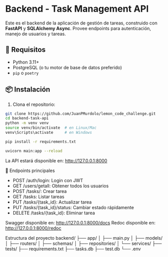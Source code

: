 # Backend - Task Management API

Este es el backend de la aplicación de gestión de tareas, construido con **FastAPI** y **SQLAlchemy Async**. Provee endpoints para autenticación, manejo de usuarios y tareas.

## 🚀 Requisitos

- Python 3.11+
- PostgreSQL (o tu motor de base de datos preferido)
- `pip` o `poetry`

## 📦 Instalación

1. Clona el repositorio:

```bash
git clone https://github.com/JuanPMurdolo/lemon_code_challenge.git
cd backend-task-api
python -m venv venv
source venv/bin/activate  # en Linux/Mac
venv\Scripts\activate     # en Windows

pip install -r requirements.txt

uvicorn main:app --reload
```

La API estará disponible en: http://127.0.0.1:8000

🧪 Endpoints principales
* POST /auth/login: Login con JWT
* GET /users/getall: Obtener todos los usuarios
* POST /tasks/: Crear tarea
* GET /tasks: Listar tareas
* PUT /tasks/{task_id}: Actualizar tarea
* PUT /tasks/{task_id}/status: Cambiar estado rápidamente
* DELETE /tasks/{task_id}: Eliminar tarea

Swagger disponible en: http://127.0.0.1:8000/docs
Redoc disponible en: http://127.0.0.1:8000/redoc


Estructura del proyecto
backend/
├── app/
│   ├── main.py
│   ├── models/
│   ├── routers/
│   ├── schemas/
│   ├── repositories/
│   └── services/
├── tests/
├── requirements.txt
├── tasks.db
├── test.db
└── .env
